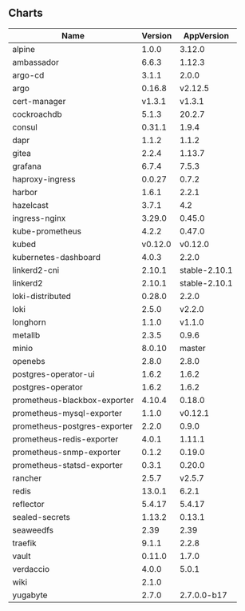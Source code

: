 ## Charts
Name | Version | AppVersion
-----|---------|-----------
alpine | 1.0.0 | 3.12.0
ambassador | 6.6.3 | 1.12.3
argo-cd | 3.1.1 | 2.0.0
argo | 0.16.8 | v2.12.5
cert-manager | v1.3.1 | v1.3.1
cockroachdb | 5.1.3 | 20.2.7
consul | 0.31.1 | 1.9.4
dapr | 1.1.2 | 1.1.2
gitea | 2.2.4 | 1.13.7
grafana | 6.7.4 | 7.5.3
haproxy-ingress | 0.0.27 | 0.7.2
harbor | 1.6.1 | 2.2.1
hazelcast | 3.7.1 | 4.2
ingress-nginx | 3.29.0 | 0.45.0
kube-prometheus | 4.2.2 | 0.47.0
kubed | v0.12.0 | v0.12.0
kubernetes-dashboard | 4.0.3 | 2.2.0
linkerd2-cni | 2.10.1 | stable-2.10.1
linkerd2 | 2.10.1 | stable-2.10.1
loki-distributed | 0.28.0 | 2.2.0
loki | 2.5.0 | v2.2.0
longhorn | 1.1.0 | v1.1.0
metallb | 2.3.5 | 0.9.6
minio | 8.0.10 | master
openebs | 2.8.0 | 2.8.0
postgres-operator-ui | 1.6.2 | 1.6.2
postgres-operator | 1.6.2 | 1.6.2
prometheus-blackbox-exporter | 4.10.4 | 0.18.0
prometheus-mysql-exporter | 1.1.0 | v0.12.1
prometheus-postgres-exporter | 2.2.0 | 0.9.0
prometheus-redis-exporter | 4.0.1 | 1.11.1
prometheus-snmp-exporter | 0.1.2 | 0.19.0
prometheus-statsd-exporter | 0.3.1 | 0.20.0
rancher | 2.5.7 | v2.5.7
redis | 13.0.1 | 6.2.1
reflector | 5.4.17 | 5.4.17
sealed-secrets | 1.13.2 | 0.13.1
seaweedfs | 2.39 | 2.39
traefik | 9.1.1 | 2.2.8
vault | 0.11.0 | 1.7.0
verdaccio | 4.0.0 | 5.0.1
wiki | 2.1.0 | 
yugabyte | 2.7.0 | 2.7.0.0-b17

